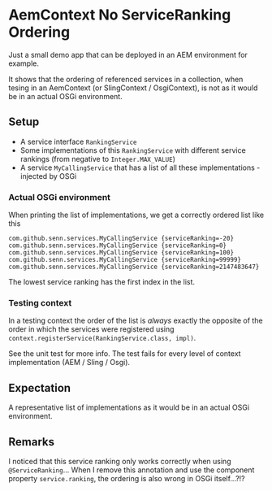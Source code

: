 # AemContext No ServiceRanking Ordering

Just a small demo app that can be deployed in an AEM environment for example.

It shows that the ordering of referenced services in a collection, when tesing in an AemContext (or SlingContext / OsgiContext), is not as it would be in an actual OSGi environment.

## Setup

- A service interface `RankingService`
- Some implementations of this `RankingService` with different service rankings (from negative to `Integer.MAX_VALUE`)
- A service `MyCallingService` that has a list of all these implementations - injected by OSGi

### Actual OSGi environment

When printing the list of implementations, we get a correctly ordered list like this

```text
com.github.senn.services.MyCallingService {serviceRanking=-20}
com.github.senn.services.MyCallingService {serviceRanking=0}
com.github.senn.services.MyCallingService {serviceRanking=100}
com.github.senn.services.MyCallingService {serviceRanking=99999}
com.github.senn.services.MyCallingService {serviceRanking=2147483647}
```

The lowest service ranking has the first index in the list.

### Testing context

In a testing context the order of the list is _always_ exactly the opposite of the order in which the services were registered using `context.registerService(RankingService.class, impl)`.

See the unit test for more info.  The test fails for every level of context implementation (AEM / Sling / Osgi).

## Expectation

A representative list of implementations as it would be in an actual OSGi environment.

## Remarks

I noticed that this service ranking only works correctly when using `@ServiceRanking`...
When I remove this annotation and use the component property `service.ranking`, the ordering is also wrong in OSGi itself...?!?